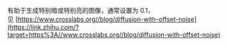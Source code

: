有助于生成特别暗或特别亮的图像，通常设置为 0.1，见 [https://www.crosslabs.org//blog/diffusion-with-offset-noise](https://link.zhihu.com/?target=https%3A//www.crosslabs.org//blog/diffusion-with-offset-noise)